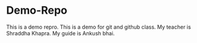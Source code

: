 # Demo-Repo
This is a demo repro.
This is a demo for git and github class.
My teacher is Shraddha Khapra.
My guide is Ankush bhai.